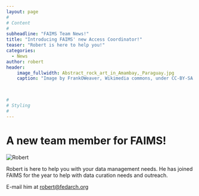 ```yaml
---
layout: page
#
# Content
#
subheadline: "FAIMS Team News!"
title: "Introducing FAIMS' new Access Coordinator!"
teaser: "Robert is here to help you!"
categories:
  - News
author: robert
header:
    image_fullwidth: Abstract_rock_art_in_Amambay,_Paraguay.jpg
    caption: "Image by FrankOWeaver, Wikimedia commons, under CC-BY-SA 2013" 
    


#
# Styling
#
---
```


# A new team member for FAIMS!

![Robert](Portrait_Robert.gif)

Robert is here to help you with your data management needs. He has joined FAIMS for the year to help with data curation needs and outreach.

E-mail him at [robert@fedarch.org](mailto:robert@fedarch.org)

